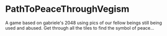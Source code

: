PathToPeaceThroughVegism
========================

A game based on gabriele's 2048 using pics of our fellow beings still being used and abused. Get through all the tiles to find the symbol of peace...
